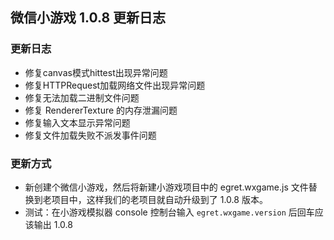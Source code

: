 ## 微信小游戏 1.0.8 更新日志

### 更新日志 

* 修复canvas模式hittest出现异常问题
* 修复HTTPRequest加载网络文件出现异常问题
* 修复无法加载二进制文件问题
* 修复 RendererTexture 的内存泄漏问题
* 修复输入文本显示异常问题
* 修复文件加载失败不派发事件问题

### 更新方式 

* 新创建个微信小游戏，然后将新建小游戏项目中的 egret.wxgame.js 文件替换到老项目中，这样我们的老项目就自动升级到了 1.0.8 版本。
* 测试：在小游戏模拟器 console 控制台输入 ```egret.wxgame.version``` 后回车应该输出 1.0.8